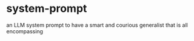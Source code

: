 # system-prompt
an LLM system prompt to have a smart and courious generalist that is all encompassing  
